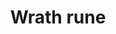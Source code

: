 ---
layout: item
title: Wrath rune
item-id: 21880
datatable: true
id: 21880
name: "Wrath rune"
members: true
lowalch: 200
highalch: 300
examine: "Used for very high level missile spells."
monsters:
  - id: 8030
    name: "Adamant dragon"
    members: true
    combat_level: 338
    wiki_url: "https://oldschool.runescape.wiki/w/Adamant_dragon"
    drops:
      - quantity: "10-30"
        rarity: 0.07272727272727272
        drop_requirements: null
  - id: 8060
    name: "Vorkath"
    members: true
    combat_level: 392
    wiki_url: "https://oldschool.runescape.wiki/w/Vorkath#Dragon_Slayer_II"
    drops:
      - quantity: "30-60"
        rarity: 0.02
        drop_requirements: null
  - id: 8061
    name: "Vorkath"
    members: true
    combat_level: 732
    wiki_url: "https://oldschool.runescape.wiki/w/Vorkath#Post-quest"
    drops:
      - quantity: "30-60"
        rarity: 0.02
        drop_requirements: null
---